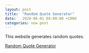 ```yaml
---
layout: post
title:  "Random Quote Generator"
date:   2020-06-01 04:00:00 +1000
categories: new post
---
```

This website generates random quotes.

[Random Quote Generator](https://mithileshd27.github.io/random-quote-generator/)
